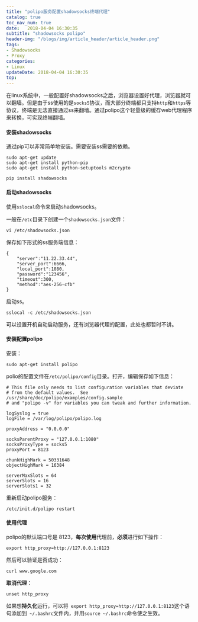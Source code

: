 ```yaml
---
title: "polipo服务配置shadowsocks终端代理"
catalog: true
toc_nav_num: true
date:   2018-04-04 16:30:35
subtitle: "shadowsocks polipo"
header-img: "/blogs/img/article_header/article_header.png"
tags:
- Shadowsocks
- Proxy
categories:
- Linux
updateDate: 2018-04-04 16:30:35
top: 
---
```


在linux系统中，一般配置好shadowsocks之后，浏览器设置好代理，浏览器就可以翻墙。但是由于ss使用的是`socks5`协议，而大部分终端都只支持`http`和`https`等协议，终端是无法直接通过ss来翻墙。通过polipo这个轻量级的缓存web代理程序来转换，可实现终端翻墙。

#### 安装shadowsocks[](http://keliu.me/2018/12/08/ss/#%E5%AE%89%E8%A3%85shadowsocks)

通过pip可以非常简单地安装。需要安装ss需要的依赖。

```
sudo apt-get update
sudo apt-get install python-pip
sudo apt-get install python-setuptools m2crypto

pip install shadowsocks
```

#### 启动shadowsocks[](http://keliu.me/2018/12/08/ss/#%E5%90%AF%E5%8A%A8shadowsocks)

使用`sslocal`命令来启动shadowsocks。

一般在`/etc`目录下创建一个`shadowsocks.json`文件：

```
vi /etc/shadowsocks.json
```

保存如下形式的ss服务端信息：

```
{
    "server":"11.22.33.44",
    "server_port":6666,
    "local_port":1080,
    "password":"123456",
    "timeout":300,
    "method":"aes-256-cfb"
}
```

启动ss。

```
sslocal -c /etc/shadowsocks.json
```

可以设置开机自动启动服务，还有浏览器代理的配置，此处也都暂时不讲。

#### 安装配置polipo[](http://keliu.me/2018/12/08/ss/#%E5%AE%89%E8%A3%85%E9%85%8D%E7%BD%AEpolipo)

安装：

```
sudo apt-get install polipo
```

polio的配置文件在`/etc/polipo/config`目录。打开，编辑保存如下信息：

```
# This file only needs to list configuration variables that deviate
# from the default values.  See /usr/share/doc/polipo/examples/config.sample
# and "polipo -v" for variables you can tweak and further information.

logSyslog = true
logFile = /var/log/polipo/polipo.log

proxyAddress = "0.0.0.0"

socksParentProxy = "127.0.0.1:1080"
socksProxyType = socks5
proxyPort = 8123

chunkHighMark = 50331648
objectHighMark = 16384

serverMaxSlots = 64
serverSlots = 16
serverSlots1 = 32
```

重新启动polipo服务：

```
/etc/init.d/polipo restart
```

#### 使用代理[](http://keliu.me/2018/12/08/ss/#%E4%BD%BF%E7%94%A8%E4%BB%A3%E7%90%86)

polipo的默认端口号是 8123，**每次使用**代理前，**必须**进行如下操作：

```
export http_proxy=http://127.0.0.1:8123
```

然后可以验证是否成功：

```
curl www.google.com
```

**取消代理**：

```
unset http_proxy
```

如果想**持久化**运行，可以将` export http_proxy=http://127.0.0.1:8123`这个语句添加到` ~/.bashrc`文件内，并用`source ~/.bashrc`命令使之生效。
